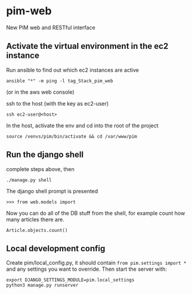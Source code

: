 # pim-web

New PIM web and RESTful interface

## Activate the virtual environment in the ec2 instance

Run ansible to find out which ec2 instances are active

```
ansible "*" -m ping -l tag_Stack_pim_web
```

(or in the aws web console)

ssh to the host (with the key as ec2-user)

```
ssh ec2-user@<host>
```

In the host, activate the env and cd into the root of the project

```
source /venvs/pim/bin/activate && cd /var/www/pim

```

## Run the django shell

complete steps above, then

```
./manage.py shell
```

The django shell prompt is presented

```
>>> from web.models import
```

Now you can do all of the DB stuff from the shell, for example count how many articles there are.

```
Article.objects.count()
```

## Local development config

Create pim/local_config.py, it should contain `from pim.settings import *` and any settings you want to override.
Then start the server with:

```
export DJANGO_SETTINGS_MODULE=pim.local_settings
python3 manage.py runserver
```
